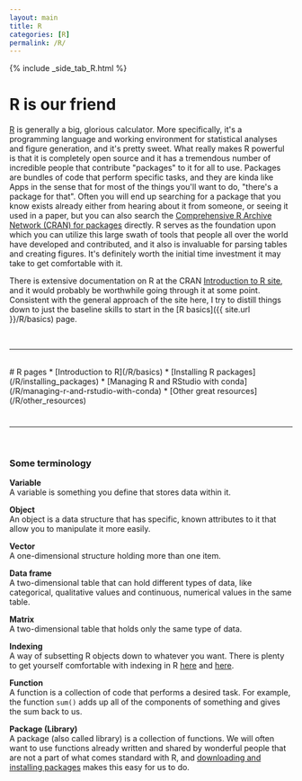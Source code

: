 ```yaml
---
layout: main
title: R
categories: [R]
permalink: /R/
---
```


{% include _side_tab_R.html %}

# R is our friend
[R](https://www.r-project.org/) is generally a big, glorious calculator. More specifically, it's a programming language and working environment for statistical analyses and figure generation, and it's pretty sweet. What really makes R powerful is that it is completely open source and it has a tremendous number of incredible people that contribute "packages" to it for all to use. Packages are bundles of code that perform specific tasks, and they are kinda like Apps in the sense that for most of the things you'll want to do, "there's a package for that". Often you will end up searching for a package that you know exists already either from hearing about it from someone, or seeing it used in a paper, but you can also search the [Comprehensive R Archive Network (CRAN) for packages](https://cran.r-project.org/web/packages/) directly. R serves as the foundation upon which you can utilize this large swath of tools that people all over the world have developed and contributed, and it also is invaluable for parsing tables and creating figures. It's definitely worth the initial time investment it may take to get comfortable with it.  

There is extensive documentation on R at the CRAN [Introduction to R site](https://cran.r-project.org/doc/manuals/r-release/R-intro.html), and it would probably be worthwhile going through it at some point. Consistent with the general approach of the site here, I try to distill things down to just the baseline skills to start in the [R basics]({{ site.url }}/R/basics) page.  

<br>

---
<br>
# R pages
* [Introduction to R](/R/basics)  
* [Installing R packages](/R/installing_packages)  
* [Managing R and RStudio with conda](/R/managing-r-and-rstudio-with-conda)  
* [Other great resources](/R/other_resources)  

<hr style="height:10px; visibility:hidden;" />

---
<br>
<h3>Some terminology</h3>

**Variable**  
A variable is something you define that stores data within it.

**Object**  
An object is a data structure that has specific, known attributes to it that allow you to manipulate it more easily. 

**Vector**  
A one-dimensional structure holding more than one item.

**Data frame**  
A two-dimensional table that can hold different types of data, like categorical, qualitative values and continuous, numerical values in the same table.

**Matrix**  
A two-dimensional table that holds only the same type of data.

**Indexing**  
A way of subsetting R objects down to whatever you want. There is plenty to get yourself comfortable with indexing in R [here](/R/basics#the-wonderful-world-of-indexing) and [here](/R/more_indexing). 

**Function**  
A function is a collection of code that performs a desired task. For example, the function `sum()` adds up all of the components of something and gives the sum back to us. 

**Package (Library)**  
A package (also called library) is a collection of functions. We will often want to use functions already written and shared by wonderful people that are not a part of what comes standard with R, and [downloading and installing packages](/R/installing_packages) makes this easy for us to do.
